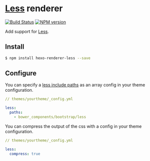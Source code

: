 # [Less] renderer

[![Build Status](https://travis-ci.org/hexojs/hexo-renderer-less.svg?branch=master)](https://travis-ci.org/hexojs/hexo-renderer-less)
[![NPM version](https://badge.fury.io/js/hexo-renderer-less.svg)](https://www.npmjs.com/package/hexo-renderer-less)

Add support for [Less].

## Install

``` bash
$ npm install hexo-renderer-less --save
```

## Configure

You can specify a [less include paths](http://lesscss.org/usage/#less-options-include-paths) as an array config in your theme configuration.

```yaml
// themes/yourtheme/_config.yml

less:
  paths:
    - bower_components/bootstrap/less
```

You can compress the output of the css with a config in your theme configuration.

```yaml
// themes/yourtheme/_config.yml

less:
  compress: true
```

[Less]: http://lesscss.org/
